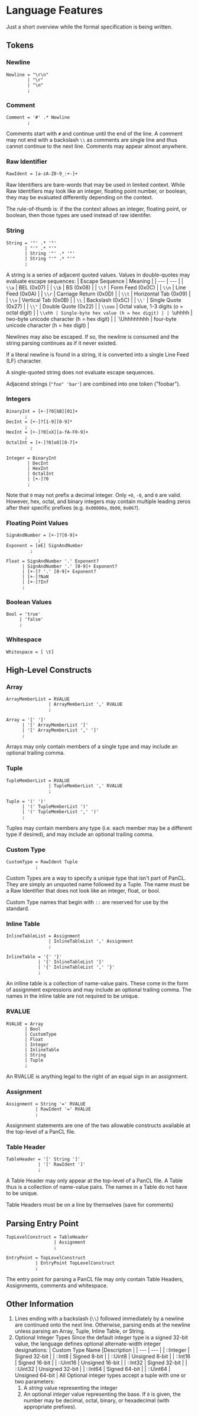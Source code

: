 # Language Features
Just a short overview while the formal specification is being written.

## Tokens

### Newline
```
Newline = "\r\n"
        | "\r"
        | "\n"
        ;
```

### Comment
```
Comment = '#' .* Newline
        ;
```
Comments start with `#` and continue until the end of the line.  A comment
may not end with a backslash `\\` as comments are single line and thus cannot
continue to the next line. Comments may appear almost anywhere.

### Raw Identifier
```
RawIdent = [a-zA-Z0-9_:+-]+
```
Raw Identifiers are bare-words that may be used in limited context.  While Raw
Identifiers may look like an integer, floating point number, or boolean,
they may be evaluated differently depending on the context.

The rule-of-thumb is: if the the context allows an integer, floating point, or
boolean, then those types are used instead of raw identifer.

### String
```
String = '"' .* '"'
       | "'" .* "'"
       | String '"' .* '"'
       | String "'" .* "'"
       ;
```
A string is a series of adjacent quoted values. Values in double-quotes may
evaluate escape sequences:
| Escape Sequence | Meaning |
| --- | --- |
| `\\a` | BEL (0x07) |
| `\\b` | BS  (0x08) |
| `\\f` | Form Feed (0x0C) |
| `\\n` | Line Feed (0x0A) |
| `\\r` | Carriage Return (0x0D) |
| `\\t` | Horizontal Tab (0x09) |
| `\\v` | Vertical Tab (0x0B) |
| `\\`  | Backslash (0x5C) |
| `\\'` | Single Quote (0x27) |
| `\\"` | Double Quote (0x22) |
| `\\ooo` | Octal value, 1-3 digits (o = octal digit) |
| `\\xhh | Single-byte hex value (h = hex digit) |
| `\\uhhhh | two-byte unicode character (h = hex digit) |
| `\\Uhhhhhhhh | four-byte unicode character (h = hex digit) |

Newlines may also be escaped.  If so, the newline is consumed and the string
parsing continues as if it never existed.

If a literal newline is found in a string, it is converted into a single Line
Feed (LF) character.

A single-quoted string does not evaluate escape sequences.

Adjacend strings (``"foo" 'bar'``) are combined into one token ("foobar").

### Integers
```
BinaryInt = [+-]?0[bB][01]+
       ;
DecInt = [+-]?[1-9][0-9]*
       ;
HexInt = [+-]?0[xX][a-fA-F0-9]+
       ;
OctalInt = [+-]?0[oO][0-7]+
         ;

Integer = BinaryInt
        | DecInt
        | HexInt
        | OctalInt
        | [+-]?0
        ;
```
Note that `0` may not prefix a decimal integer. Only `+0`, `-0`, and `0` are
valid.  However, hex, octal, and binary integers may contain multiple leading
zeros after their specific prefixes (e.g. `0x00000a`, `0b00`, `0o067`).

### Floating Point Values
```
SignAndNumber = [+-]?[0-9]+
            ;
Exponent = [eE] SignAndNumber
         ;

Float = SignAndNumber '.' Exponent?
      | SignAndNumber '.' [0-9]+ Exponent?
      | [+-]? '.' [0-9]+ Exponent?
      | [+-]?NaN
      | [+-]?Inf
      ;
```

### Boolean Values
```
Bool = 'true'
     | 'false'
     ;
```

### Whitespace
```
Whitespace = [ \t]
```

## High-Level Constructs

### Array
```
ArrayMemberList = RVALUE
                | ArrayMemberList ',' RVALUE
                ;

Array = '[' ']'
      | '[' ArrayMemberList ']'
      | '[' ArrayMemberList ',' ']'
      ;
```
Arrays may only contain members of a single type and may include an optional
trailing comma.

### Tuple
```
TupleMemberList = RVALUE
                | TupleMemberList ',' RVALUE
                ;

Tuple = '(' ')'
      | '(' TupleMemberList ')'
      | '(' TupleMemberList ',' ')'
      ;
```
Tuples may contain members any type (i.e. each member may be a different type
if desired), and may include an optional trailing comma.

### Custom Type
```
CustomType = RawIdent Tuple
           ;
```
Custom Types are a way to specify a unique type that isn't part of PanCL.
They are simply an unquoted name followed by a Tuple.  The name must be a
Raw Identifier that does not look like an integer, float, or bool.

Custom Type names that begin with `::` are reserved for use by the standard.

### Inline Table
```
InlineTableList = Assignment
                | InlineTableList ',' Assignment
                ;

InlineTable = '{' '}'
            | '{' InlineTableList '}'
            | '{' InlineTableList ',' '}'
            ;
```
An inlline table is a collection of name-value pairs. These come in the form
of assignment expressions and may include an optional trailing comma.  The
names in the inline table are not required to be unique.

### RVALUE
```
RVALUE = Array
       | Bool
       | CustomType
       | Float
       | Integer
       | InlineTable
       | String
       | Tuple
       ;
```
An RVALUE is anything legal to the right of an equal sign in an assignment.

### Assignment
```
Assignment = String '=' RVALUE
           | RawIdent '=' RVALUE
           ;
```
Assignment statements are one of the two allowable constructs available at
the top-level of a PanCL file.

### Table Header
```
TableHeader = '[' String ']'
            | '[' RawIdent ']'
            ;
```
A Table Header may only appear at the top-level of a PanCL file.  A Table
thus is a collection of name-value pairs.  The names in a Table do not have
to be unique.

Table Headers must be on a line by themselves (save for comments)

## Parsing Entry Point
```
TopLevelConstruct = TableHeader
                  | Assignment
                  ;

EntryPoint = TopLevelConstruct
           | EntryPoint TopLevelConstruct
           ;
```
The entry point for parsing a PanCL file may only contain Table Headers,
Assignments, comments and whitespace.

## Other Information
1. Lines ending with a backslash (`\\`) followed immediately by a newline are
continued onto the next line.  Otherwise, parsing ends at the newline unless
parsing an Array, Tuple, Inline Table, or String.
1. Optional Integer Types
Since the default integer type is a signed 32-bit value, the language defines
optional alternate-width integer designations:
| Custom Type Name |Description |
| --- | --- |
| ::Integer | Signed 32-bit |
| ::Int8 | Signed 8-bit |
| ::Uint8 | Unsigned 8-bit |
| ::Int16 | Signed 16-bit |
| ::Uint16 | Unsigned 16-bit |
| ::Int32 | Signed 32-bit |
| ::Uint32 | Unsigned 32-bit |
| ::Int64 | Signed 64-bit |
| ::Uint64 | Unsigned 64-bit |
All Optional integer types accept a tuple with one or two parameters:
    1. A *string* value representing the integer
    1. An optional *integer* value representing the base.  If `0` is given,
       the number may be decimal, octal, binary, or hexadecimal (with
       appropriate prefixes).

